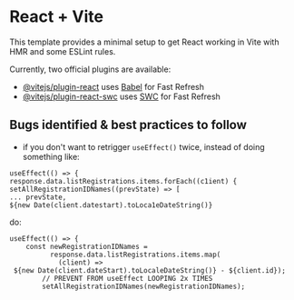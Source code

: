 # React + Vite

This template provides a minimal setup to get React working in Vite with HMR and some ESLint rules.

Currently, two official plugins are available:

- [@vitejs/plugin-react](https://github.com/vitejs/vite-plugin-react/blob/main/packages/plugin-react/README.md) uses [Babel](https://babeljs.io/) for Fast Refresh
- [@vitejs/plugin-react-swc](https://github.com/vitejs/vite-plugin-react-swc) uses [SWC](https://swc.rs/) for Fast Refresh



## Bugs identified & best practices to follow

- if you don't want to retrigger `useEffect()` twice, instead of doing something like:

```
useEffect(() => {
response.data.listRegistrations.items.forEach((c1ient) {
setAllRegistrationIDNames((prevState) => [
... prevState,
${new Date(client.datestart).toLoca1eDateString()}
```

do:

```
useEffect(() => {
    const newRegistrationIDNames =
          response.data.listRegistrations.items.map(
            (client) =>
 ${new Date(client.dateStart).toLocaleDateString()} - ${client.id});
        // PREVENT FROM useEffect LOOPING 2x TIMES
        setAllRegistrationIDNames(newRegistrationIDNames);
```